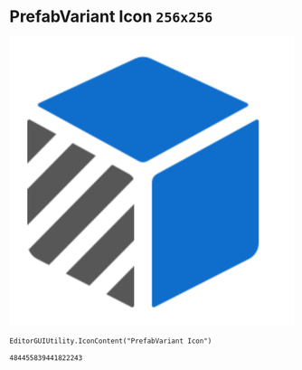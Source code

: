 # PrefabVariant Icon `256x256`
<img src="/img/PrefabVariant%20Icon.png" width=512 height=512>

``` CSharp
EditorGUIUtility.IconContent("PrefabVariant Icon")
```
```
484455839441822243
```
